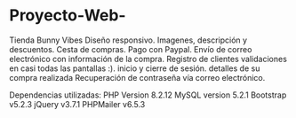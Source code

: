 # Proyecto-Web-

Tienda Bunny Vibes
Diseño responsivo.
Imagenes, descripción y descuentos.
Cesta de compras.
Pago con Paypal. 
Envío de correo electrónico con información de la compra.
Registro de clientes
validaciones en casi todas las pantallas :).
inicio y cierre de sesión.
detalles de su compra realizada 
Recuperación de contraseña vía correo electrónico.

Dependencias utilizadas:
PHP Version 8.2.12
MySQL version 5.2.1
Bootstrap v5.2.3
jQuery v3.7.1
PHPMailer v6.5.3